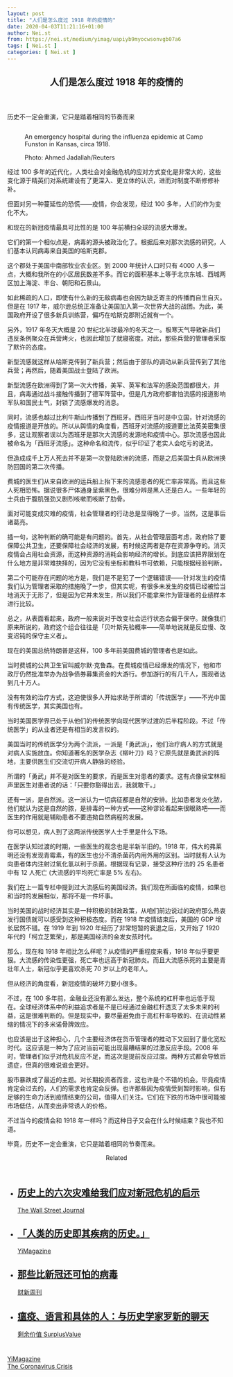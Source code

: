 ```yaml
---
layout: post
title: "人们是怎么度过 1918 年的疫情的"
date: 2020-04-03T11:21:16+01:00
author: Nei.st
from: https://nei.st/medium/yimag/uapiyb9myocwsonvgb07a6
tags: [ Nei.st ]
categories: [ Nei.st ]
---
```


<article class="post-18586 post type-post status-publish format-standard hentry category-yimag tag-the-coronavirus-crisis" id="post-18586"> <header class="page-header medium Archives"><div class="page-header__image"></div><div class="page-header__content"><h1 class="page-title text-align-center">人们是怎么度过 1918 年的疫情的</h1></div> </header><div class="entry-content aesop-entry-content" id="post-18586-content"><link as="font" crossorigin="anonymous" href="//cdn.jsdelivr.net/gh/0nd1jyU39XQ/_/glyph/font-face/0uIzqoZjSuJfvSBnvgXTcApMtcVhMcpr.woff" rel="preload" type="font/woff"/><link as="font" crossorigin="anonymous" href="//cdn.jsdelivr.net/gh/0nd1jyU39XQ/_/glyph/font-face/1sTnSLZWDKucPX6SAk.woff" rel="preload" type="font/woff"/><p class="blog-post__description">历史不一定会重演，它只是踏着相同的节奏而来</p><span id="more-18586"></span><div class="container large img edge"><div class="aspectRatioPlaceholder"><div class="progressiveMedia" data-height="1534" data-width="2048"> <img alt="" class="progressiveMedia-image" data-src="https://cdn.jsdelivr.net/gh/0nd1jyU39XQ/_/img/1/merlin_168117564_8bbb3d9f-0e06-4b86-8ac2-5c473d829450-superJumbo.jpg" src="https://cdn.jsdelivr.net/gh/0nd1jyU39XQ/_/img/1/merlin_168117564_8bbb3d9f-0e06-4b86-8ac2-5c473d829450-superJumbo.jpg"/></div></div><div class="aesop-image-component"> <figure class="aesop-image-component-image aesop-component-align-center aesop-image-component-caption-left"> <figcaption class="aesop-image-component-caption"><p class="aesop-cap-description">An emergency hospital during the influenza epidemic at Camp Funston in Kansas, circa 1918.</p><p class="aesop-cap-cred">Photo: Ahmed Jadallah/Reuters</p> </figcaption> </figure></div></div><p>经过 100 多年的近代化，人类社会对金融危机的应对方式变化是非常大的，这些变化源于精英们对系统建设有了更深入、更立体的认识，进而对制度不断修修补补。</p><p>但面对另一种蔓延性的恐慌——疫情，你会发现，经过 100 多年，人们的作为变化不大。</p><p>和现在的新冠疫情最具可比性的是 100 年前横扫全球的流感大爆发。</p><p>它们的第一个相似点是，病毒的源头被政治化了。根据后来对那次流感的研究，人们基本认同病毒来自美国的哈斯克郡。</p><p>这个郡处于美国中南部牧业农业区。到 2000 年统计人口时只有 4000 人多一点，大概和我所在的小区居民数差不多。而它的面积基本上等于北京东城、西城两区加上海淀、丰台、朝阳和石景山。</p><div class="code-block code-block-1" style="margin: 8px 0; clear: both;"><div class="container ads_KbHEVhh8Rw"><div class="card card--blog post-sidebar"><div class="card-body"><div class="logo_ngcontent-kty-0"> </div><div class="iframe-blocker U6XAMK63Vh00WqvF2BacIQ"><div class="background-h60B"> </div><div class="WumZiPCS4MeMw4pxQ">  </div></div></div><div class="card-footer"><div class="card-footer-wrapper" layout="row bottom-left"></div></div></div></div></div><p>如此稀疏的人口，即使有什么新的无敌病毒也会因为缺乏寄主的传播而自生自灭。但是在 1917 年，威尔逊总统正准备让美国加入第一次世界大战的战团。为此，美国政府开设了很多新兵训练营，偏巧在哈斯克郡附近就有一个。</p><p>另外，1917 年冬天大概是 20 世纪北半球最冷的冬天之一。极寒天气导致新兵们违反条例聚众在兵营烤火，也因此增加了就寝密度。对此，那些兵营的管理者采取了默许的态度。</p><p>新型流感就这样从哈斯克传到了新兵营；然后由于部队的调动从新兵营传到了其他兵营；再然后，随着美国战士登陆了欧洲。</p><p>新型流感在欧洲得到了第一次大传播，美军、英军和法军的感染范围都很大，并且，病毒通过战斗接触传播到了德军阵营中。但是几方政府都害怕流感的报道影响军队和国民士气，封锁了流感爆发的消息。</p><p>同时，流感也越过比利牛斯山传播到了西班牙。西班牙当时是中立国，针对流感的疫情报道是开放的。所以从舆情的角度看，西班牙对流感的报道要比法英美密集很多，这让观察者误以为西班牙是那次大流感的发源地和疫情中心。那次流感也因此被命名为「西班牙流感」。这种命名和流传，似乎印证了老实人会吃亏的说法。</p><p>但造成成千上万人死去并不是第一次登陆欧洲的流感，而是之后美国士兵从欧洲换防回国的第二次传播。</p><div class="code-block code-block-1" style="margin: 8px 0; clear: both;"><div class="container ads_KbHEVhh8Rw"><div class="card card--blog post-sidebar"><div class="card-body"><div class="logo_ngcontent-kty-0"> </div><div class="iframe-blocker U6XAMK63Vh00WqvF2BacIQ"><div class="background-h60B"> </div><div class="WumZiPCS4MeMw4pxQ">  </div></div></div><div class="card-footer"><div class="card-footer-wrapper" layout="row bottom-left"></div></div></div></div></div><p>费城的医生们从来自欧洲的运兵船上抬下来的流感患者的死亡率非常高。而且这些人死相恐怖。据说很多尸体通身呈紫黑色，很难分辨是黑人还是白人。一些年轻的士兵由于腹肌强劲又剧烈咳嗽而咳断了肋骨。</p><p>面对可能变成灾难的疫情，社会管理者的行动总是显得晚了一步。当然，这是事后诸葛亮。</p><p>插一句，这种判断的确可能是有问题的。首先，从社会管理层面考虑，政府除了要保障公共卫生，还要保障社会经济的发展，有时候这两者是存在资源争夺的。消灭疫情会占用社会资源，而这种资源的消耗会影响经济的增长。到底应该把界限划在什么地方是非常难抉择的，因为它没有坐标和教科书可依赖，只能根据经验判断。</p><p>第二个可能存在问题的地方是，我们是不是犯了一个逻辑错误——针对发生的疫情我们认为管理者采取的措施晚了一步，但其实呢，有很多未发生的疫情已经被恰当地消灭于无形了，但是因为它并未发生，所以我们不能拿来作为管理者的业绩样本进行比较。</p><p>总之，从表面看起来，政府一般来说对于改变社会运行状态会偏于保守。就像我们原来所说的，政府这个组合往往是「贝叶斯先验概率——简单地说就是反应慢、改变迟钝的保守主义者」。</p><p>现在的美国总统特朗普是这样，100 多年前美国费城的管理者也是如此。</p><div class="code-block code-block-1" style="margin: 8px 0; clear: both;"><div class="container ads_KbHEVhh8Rw"><div class="card card--blog post-sidebar"><div class="card-body"><div class="logo_ngcontent-kty-0"> </div><div class="iframe-blocker U6XAMK63Vh00WqvF2BacIQ"><div class="background-h60B"> </div><div class="WumZiPCS4MeMw4pxQ">  </div></div></div><div class="card-footer"><div class="card-footer-wrapper" layout="row bottom-left"></div></div></div></div></div><p>当时费城的公共卫生官叫威尔默·克鲁森。在费城疫情已经爆发的情况下，他和市政厅仍然批准举办为战争债券募集资金的大游行。参加游行的有几千人，围观者达到几十万人。</p><p>没有有效的治疗方式，这迫使很多人开始求助于所谓的「传统医学」——不光中国有传统医学，其实美国也有。</p><p>当时美国医学界已处于从他们的传统医学向现代医学过渡的后半程阶段。不过「传统医学」的从业者还是有相当的发言权的。</p><p>美国当时的传统医学分为两个流派，一派是「勇武派」，他们治疗病人的方式就是对病人实施放血。你知道著名的医学杂志《柳叶刀》吗？它原先就是勇武派的阵地，主要供医生们交流切开病人静脉的经验。</p><p>所谓的「勇武」并不是对医生的要求，而是医生对患者的要求。这有点像侯宝林相声里医生对患者说的话：「只要你豁得出去，我就敢干。」</p><p>还有一派，是自然派。这一派认为一切病征都是自然的安排。比如患者发炎化脓，他们就认为这是自然的脓，是排毒的一种方式——这种谬论看起来很眼熟吧——而医生的作用就是辅助患者不要违拗自然病程的发展。</p><div class="code-block code-block-1" style="margin: 8px 0; clear: both;"><div class="container ads_KbHEVhh8Rw"><div class="card card--blog post-sidebar"><div class="card-body"><div class="logo_ngcontent-kty-0"> </div><div class="iframe-blocker U6XAMK63Vh00WqvF2BacIQ"><div class="background-h60B"> </div><div class="WumZiPCS4MeMw4pxQ">  </div></div></div><div class="card-footer"><div class="card-footer-wrapper" layout="row bottom-left"></div></div></div></div></div><p>你可以想见，病人到了这两派传统医学人士手里是什么下场。</p><p>在医学认知过渡的时期，一些医生的观念也是半新半旧的。1918 年，伟大的弗莱明还没有发现青霉素，有的医生也分不清杀菌药内用外用的区别。当时就有人认为向患者体内注射过氧化氢以利于杀菌。根据现有记录，接受这种疗法的 25 名患者中有 12 人死亡 (大流感的平均死亡率是 5% 左右)。</p><p>我们在上一篇专栏中提到过大流感后的美国经济。我们现在所面临的疫情，如果也和当时的发展相似，那将不是一件坏事。</p><p>当时美国的战时经济其实是一种积极的财政政策，从咱们前边说过的政府那么热衷发行国债就可以感受到这种积极态度。而在 1918 年疫情结束后，美国的 GDP 增长居然不错。在 1919 年到 1920 年经历了非常短暂的衰退之后，又开始了 1920 年代的「柯立芝繁荣」，那是美国经济的金发女孩时代。</p><p>那么，现在和 1918 年相比怎么样呢？从疫情的严重程度来看，1918 年似乎要更狠。大流感的传染性更强，死亡率也远高于新冠肺炎。而且大流感杀死的主要是青壮年人士，新冠似乎更喜欢杀死 70 岁以上的老年人。</p><p>但从经济的角度看，新冠疫情的破坏力要小很多。</p><div class="code-block code-block-1" style="margin: 8px 0; clear: both;"><div class="container ads_KbHEVhh8Rw"><div class="card card--blog post-sidebar"><div class="card-body"><div class="logo_ngcontent-kty-0"> </div><div class="iframe-blocker U6XAMK63Vh00WqvF2BacIQ"><div class="background-h60B"> </div><div class="WumZiPCS4MeMw4pxQ">  </div></div></div><div class="card-footer"><div class="card-footer-wrapper" layout="row bottom-left"></div></div></div></div></div><p>不过，在 100 多年前，金融业还没有那么发达，整个系统的杠杆率也远低于现在。全球经济体系中的利益追求者是不是已经通过金融杠杆透支了太多未来的利益，这是很难判断的。但是现实中，要尽量避免由于高杠杆率导致的、在流动性紧缩的情况下的多米诺骨牌效应。</p><p>也应该是出于这种担心，几个主要经济体在货币管理者的推动下又回到了量化宽松时代。这应该是一种为了应对当前可能出现最糟结果的过激反应手段。2008 年时，管理者们似乎对危机反应不足，而这次是提前反应过度。两种方式都会导致后遗症，但真的很难说谁会更好。</p><p>股市暴跌成了最近的主题。对长期投资者而言，这也许是个不错的机会。毕竟疫情肯定会过去的，人们的需求也肯定会反弹。也许那些因为疫情受到暂时影响，但有足够的生命力活到疫情结束的公司，值得人们关注。它们在下跌的市场中很可能被市场低估，从而卖出非常诱人的价格。</p><p>不过当今的疫情会和 1918 年一样吗？而这种日子又会在什么时候结束？我也不知道。</p><p>毕竟，历史不一定会重演，它只是踏着相同的节奏而来。</p><section class="jsx-1092709871 collection"> <header class="jsx-1092709871 container"> <span class="jsx-65431776 text-icon text-right size-md spacing-xxtight weight-medium"> <span class="jsx-65431776 text"><span class="jsx-1092709871">Related</span></span></span> </header><ul class="jsx-1092709871 collection-list"><li class="jsx-1092709871"> <section class="jsx-2013367371 container"><div class="jsx-2013367371 content no-cover type-collection"><div class="jsx-2013367371 left"> <a class="jsx-2013367371" href="https://nei.st/medium/wsj/lessons-for-the-coronavirus-crisis-from-six-other-disasters"><h2 class="jsx-2996311878 sidebar">历史上的六次灾难给我们应对新冠危机的启示</h2></a> <footer class="jsx-2917334530 actions"><div class="jsx-2917334530 left"> <span class="jsx-2917334530 space-right"> <section class="jsx-1911640393"> <a class="jsx-1911640393 container text-normal spacing-xtight text-small" href="https://nei.st/medium/wsj"><div aria-hidden="true" class="jsx-2557283682 avatar xxsmall" style="background-color: #2574C8"></div><span class="jsx-1911640393 name">The Wall Street Journal</span></a> </section></span></div> </footer></div></div> </section></li><li class="jsx-1092709871"> <section class="jsx-2013367371 container"><div class="jsx-2013367371 content no-cover type-collection"><div class="jsx-2013367371 left"> <a class="jsx-2013367371" href="https://nei.st/medium/yimag/jdkz8bb9phg8"><h2 class="jsx-2996311878 sidebar">「人类的历史即其疾病的历史。」</h2></a> <footer class="jsx-2917334530 actions"><div class="jsx-2917334530 left"> <span class="jsx-2917334530 space-right"> <section class="jsx-1911640393"> <a class="jsx-1911640393 container text-normal spacing-xtight text-small" href="https://nei.st/medium/yimag"><div aria-hidden="true" class="jsx-2557283682 avatar xxsmall" style="background-color: #14beff"></div><span class="jsx-1911640393 name">YiMagazine</span></a> </section></span></div> </footer></div></div> </section></li><li class="jsx-1092709871"> <section class="jsx-2013367371 container"><div class="jsx-2013367371 content no-cover type-collection"><div class="jsx-2013367371 left"> <a class="jsx-2013367371" href="https://nei.st/medium/caixin/cw896d"><h2 class="jsx-2996311878 sidebar">那些比新冠还可怕的病毒</h2></a> <footer class="jsx-2917334530 actions"><div class="jsx-2917334530 left"> <span class="jsx-2917334530 space-right"> <section class="jsx-1911640393"> <a class="jsx-1911640393 container text-normal spacing-xtight text-small" href="https://nei.st/medium/caixin"><div aria-hidden="true" class="jsx-2557283682 avatar xxsmall" style="background-color: #1f286f"></div><span class="jsx-1911640393 name">财新周刊</span></a> </section></span></div> </footer></div></div> </section></li><li class="jsx-1092709871"> <section class="jsx-2013367371 container"><div class="jsx-2013367371 content no-cover type-collection"><div class="jsx-2013367371 left"> <a class="jsx-2013367371" href="https://nei.st/medium/surplusvalue-luoxin-podcast"><h2 class="jsx-2996311878 sidebar">瘟疫、语言和具体的人：与历史学家罗新的聊天</h2></a> <footer class="jsx-2917334530 actions"><div class="jsx-2917334530 left"> <span class="jsx-2917334530 space-right"> <section class="jsx-1911640393"> <a class="jsx-1911640393 container text-normal spacing-xtight text-small" href="https://nei.st/medium/wsj"><div aria-hidden="true" class="jsx-2557283682 avatar xxsmall" style="background-color: #2574C8"></div><span class="jsx-1911640393 name">剩余价值 SurplusValue</span></a> </section></span></div> </footer></div></div> </section></li></ul> </section><div class="container qyoLgsBMfk2RyP6PZqEQUQ"><div class="TA9FsqtAclEQEnnC"><a class="q9pBoz6iftkg" href="https://nei.st/medium/yimag" rel="noopener noreferrer nofollow"><div class="ISq0AssRMiRdK46s31e1tA"><div class="VBC0sS11TRzyNj7ur4DqLQ"></div></div></a></div></div><div class="code-block code-block-2" style="margin: 8px 0; clear: both;"> <br/><div class="container ads_KbHEVhh8Rw"><div class="card card--blog post-sidebar"><div class="card-body"><div class="logo_ngcontent-kty-0"> </div><div class="iframe-blocker U6XAMK63Vh00WqvF2BacIQ"><div class="background-h60B"> </div><div class="WumZiPCS4MeMw4pxQ">  </div></div></div><div class="card-footer"><div class="card-footer-wrapper" layout="row bottom-left"></div></div></div></div></div></div> <footer class="entry-footer"><div class="categories icon-link"><a href="https://nei.st/category/medium/yimag" rel="category tag">YiMagazine</a></div><div class="tags icon-link"><a href="https://nei.st/tag/the-coronavirus-crisis" rel="tag">The Coronavirus Crisis</a></div> </footer> </article>
